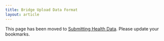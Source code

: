 ```yaml
---
title: Bridge Upload Data Format
layout: article
---
```


This page has been moved to [Submitting Health Data](submitting_health_data.html). Please update your bookmarks.
